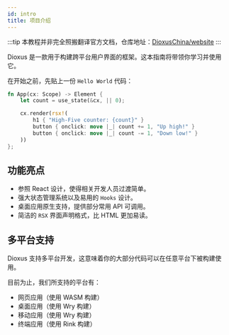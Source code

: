 ```yaml
---
id: intro
title: 项目介绍
---
```


:::tip
本教程并非完全照搬翻译官方文档，仓库地址：[DioxusChina/website](https://github.com/DioxusChina/website)
:::

Dioxus 是一款用于构建跨平台用户界面的框架。这本指南将带领你学习并使用它。

在开始之前，先贴上一份 `Hello World` 代码：


```rust
fn App(cx: Scope) -> Element {
    let count = use_state(&cx, || 0);

    cx.render(rsx!(
        h1 { "High-Five counter: {count}" }
        button { onclick: move |_| count += 1, "Up high!" }
        button { onclick: move |_| count -= 1, "Down low!" }
    ))
};
```

## 功能亮点

- 参照 React 设计，使得相关开发人员过渡简单。
- 强大状态管理系统以及易用的 `Hooks` 设计。
- 桌面应用原生支持，提供部分常用 API 可调用。
- 简洁的 `RSX` 界面声明格式，比 HTML 更加易读。

## 多平台支持

Dioxus 支持多平台开发，这意味着你的大部分代码可以在任意平台下被构建使用。

目前为止，我们所支持的平台有：

- 网页应用（使用 WASM 构建）
- 桌面应用（使用 Wry 构建）
- 移动应用（使用 Wry 构建）
- 终端应用（使用 Rink 构建）